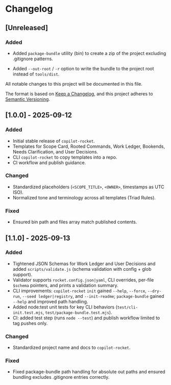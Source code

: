 # Changelog

## [Unreleased]

### Added

- Added `package-bundle` utility (bin) to create a zip of the project excluding .gitignore patterns.

- Added `--out-root` / `-r` option to write the bundle to the project root instead of `tools/dist`.

All notable changes to this project will be documented in this file.

The format is based on [Keep a Changelog](https://keepachangelog.com/en/1.1.0/),
and this project adheres to [Semantic Versioning](https://semver.org/spec/v2.0.0.html).

## [1.0.0] - 2025-09-12

### Added

- Initial stable release of `copilot-rocket`.
- Templates for Scope Card, Rooted Commands, Work Ledger, Bookends, Needs Clarification, and User Decisions.
- CLI `copilot-rocket` to copy templates into a repo.
- CI workflow and publish guidance.

### Changed

- Standardized placeholders (`<SCOPE_TITLE>`, `<OWNER>`, timestamps as UTC ISO).
- Normalized tone and terminology across all templates (Triad Rules).

### Fixed

- Ensured bin path and files array match published contents.

## [1.1.0] - 2025-09-13

### Added

- Tightened JSON Schemas for Work Ledger and User Decisions and added `scripts/validate.js` (schema validation with config + glob support).
- Validator supports `rocket.config.json|yaml`, CLI overrides, per-file `$schema` pointers, and prints a validation summary.
- CLI improvements: `copilot-rocket` `init` gained `--help`, `--force`, `--dry-run`, `--seed ledger|registry`, and `--init-readme`; `package-bundle` gained `--help` and improved path handling.
- Added node:test unit tests for key CLI behaviors (`test/cli-init.test.mjs`, `test/package-bundle.test.mjs`).
- CI: added test step (runs `node --test`) and publish workflow limited to tag pushes only.

### Changed

- Standardized project name and docs to `copilot-rocket`.

### Fixed

- Fixed package-bundle path handling for absolute out paths and ensured bundling excludes .gitignore entries correctly.
